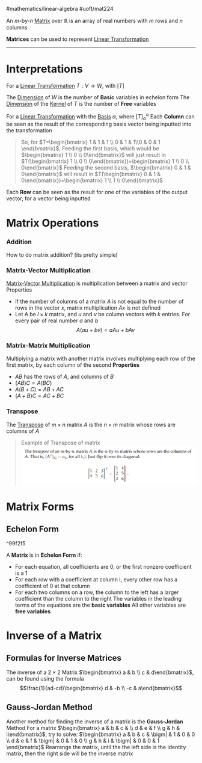 #mathematics/linear-algebra #uoft/mat224 


An $m$-by-$n$ [Matrix](.md) over $\mathbb{R}$ is an array of real numbers with $m$ rows and $n$ columns

**Matrices** can be used to represent [Linear Transformation](../MAT223%20Notes/Linear%20Transformation.md)

---

# Interpretations
For a [Linear Transformation](../MAT223%20Notes/Linear%20Transformation.md) $T:V\rightarrow W$, with $[T]$

The [Dimension](../MAT223%20Notes/Dimension.md) of $W$ is the number of **Basic** variables in echelon form
The [Dimension](../MAT223%20Notes/Dimension.md) of the [Kernel](Kernel.md) of $T$ is the number of **Free** variables

For a [Linear Transformation](../MAT223%20Notes/Linear%20Transformation.md) with the [Basis](../MAT223%20Notes/Base%20(Basis).md) $\alpha$, where $[T]_{\alpha}^{\alpha}$
Each **Column** can be seen as the result of the corresponding basis vector being inputted into the transformation

> So, for $T=\begin{bmatrix} 1 & 1 & 1 \\ 0 & 1 &  1\\0 & 0 & 1 \end{bmatrix}$, Feeding the first basis, which would be $\begin{bmatrix} 1 \\ 0 \\ 0\end{bmatrix}$ will just result in $T(\begin{bmatrix} 1 \\ 0 \\ 0\end{bmatrix})=\begin{bmatrix} 1 \\ 0 \\ 0\end{bmatrix}$
> Feeding the second basis, $\begin{bmatrix} 0 & 1 & 0\end{bmatrix}$ will result in $T(\begin{bmatrix} 0 & 1 & 0\end{bmatrix})=\begin{bmatrix} 1 \\ 1 \\ 0\end{bmatrix}$

Each **Row** can be seen as the result for one of the variables of the output vector, for a vector being inputted
# Matrix Operations
### Addition
How to do matrix addition? (its pretty simple)

### Matrix-Vector Multiplication
[Matrix-Vector Multiplication](../MAT223%20Notes/Matrix-Vector%20Multiplication.md) is multiplication between a matrix and vector
Properties
- If the number of columns of a matrix $A$ is not equal to the number of rows in the vector $x$, matrix multiplication $Ax$ is not defined
- Let A be $l\times k$ matrix, and $u$ and $v$ be column vectors with $k$ entries. For every pair of real number $a$ and $b$ $$A(au+bv)=aAu+bAv$$
### Matrix-Matrix Multiplication
Multiplying a matrix with another matrix involves multiplying each row of the first matrix, by each column of the second
**Properties**
- $AB$ has the rows of $A$, and columns of $B$
- $(AB)C=A(BC)$
- $A(B+C)=AB+AC$
- $(A+B)C=AC+BC$
### Transpose
The [Transpose](Transpose.md) of $m\times n$ matrix $A$ is the $n\times m$ matrix whose rows are columns of $A$

> Example of Transpose of matrix
	![Pasted image 20241015182712](Pasted%20image%2020241015182712.png)


# Matrix Forms
## Echelon Form
^99f2f5

A **Matrix** is in **Echelon Form** if:
- For each equation, all coefficients are 0, or the first nonzero coefficient is a 1
- For each row with a coefficient at column i, every other row has a coefficient of 0 at that column
- For each two columns on a row, the column to the left has a larger coefficient than the column to the right
	The variables in the leading terms of the equations are the **basic variables**
	All other variables are **free variables**

# Inverse of a Matrix
## Formulas for Inverse Matrices

The inverse of a $2\times 2$ Matrix $\begin{bmatrix} a & b \\ c & d\end{bmatrix}$, can be found using the formula $$\frac{1}{ad-cd}\begin{bmatrix} d & -b \\ -c & a\end{bmatrix}$$
## Gauss-Jordan Method

Another method for finding the inverse of a matrix is the **Gauss-Jordan** Method
For a matrix $\begin{bmatrix} a & b & c & \\ d & e & f  \\ g & h & i\end{bmatrix}$, try to solve:
	$\begin{bmatrix} a & b & c & \bigm| & 1 & 0 & 0 \\ d & e & f & \bigm| & 0 & 1 & 0 \\ g & h & i & \bigm| & 0 & 0 & 1 \end{bmatrix}$
	Rearrange the matrix, until the the left side is the identity matrix, then the right side will be the inverse matrix



